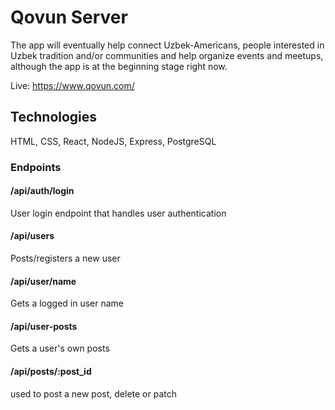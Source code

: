 # Qovun Server

The app will eventually help connect Uzbek-Americans, people interested in Uzbek tradition and/or communities
and help organize events and meetups, although the app is at the beginning stage right now.

Live: https://www.qovun.com/

## Technologies

HTML, CSS, React, NodeJS, Express, PostgreSQL

### Endpoints

#### /api/auth/login

User login endpoint that handles user authentication

#### /api/users

Posts/registers a new user

#### /api/user/name

Gets a logged in user name

#### /api/user-posts

Gets a user's own posts

#### /api/posts/:post_id

used to post a new post, delete or patch
